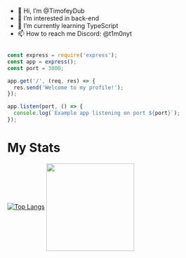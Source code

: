 - 👋 Hi, I’m @TimofeyDub
- 👀 I’m interested in back-end
- 🌱 I’m currently learning TypeScript
- 📫 How to reach me Discord: @t1m0nyt

```js

const express = require('express');
const app = express();
const port = 3000;

app.get('/', (req, res) => {
  res.send('Welcome to my profile!');
});

app.listen(port, () => {
  console.log(`Example app listening on port ${port}`);
});

```
<h1>My Stats</h1>


  [![Top Langs](https://github-readme-stats.vercel.app/api/top-langs/?username=TimofeyDub&layout=donut)](https://github.com/anuraghazra/github-readme-stats)
<a href="https://github.com/anuraghazra/github-readme-stats">
  <img height=200 align="center" src="https://github-readme-stats.vercel.app/api?username=TimofeyDub" />
</a>


